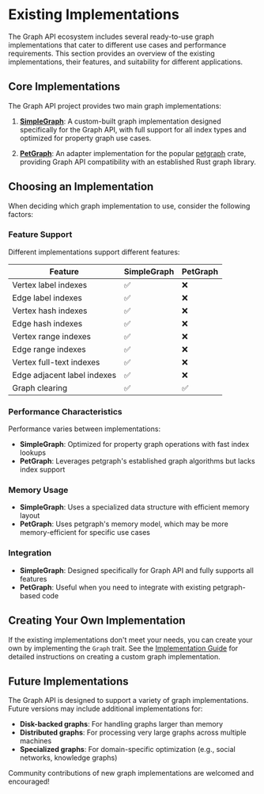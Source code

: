 # Existing Implementations

The Graph API ecosystem includes several ready-to-use graph implementations that cater to different use cases and performance requirements. This section provides an overview of the existing implementations, their features, and suitability for different applications.

## Core Implementations

The Graph API project provides two main graph implementations:

1. **[SimpleGraph](./implementations/simple_graph.md)**: A custom-built graph implementation designed specifically for the Graph API, with full support for all index types and optimized for property graph use cases.

2. **[PetGraph](./implementations/pet_graph.md)**: An adapter implementation for the popular [petgraph](https://crates.io/crates/petgraph) crate, providing Graph API compatibility with an established Rust graph library.

## Choosing an Implementation

When deciding which graph implementation to use, consider the following factors:

### Feature Support

Different implementations support different features:

| Feature | SimpleGraph | PetGraph |
|---------|-------------|----------|
| Vertex label indexes | ✅ | ❌ |
| Edge label indexes | ✅ | ❌ |
| Vertex hash indexes | ✅ | ❌ |
| Edge hash indexes | ✅ | ❌ |
| Vertex range indexes | ✅ | ❌ |
| Edge range indexes | ✅ | ❌ |
| Vertex full-text indexes | ✅ | ❌ |
| Edge adjacent label indexes | ✅ | ❌ |
| Graph clearing | ✅ | ✅ |

### Performance Characteristics

Performance varies between implementations:

- **SimpleGraph**: Optimized for property graph operations with fast index lookups
- **PetGraph**: Leverages petgraph's established graph algorithms but lacks index support

### Memory Usage

- **SimpleGraph**: Uses a specialized data structure with efficient memory layout
- **PetGraph**: Uses petgraph's memory model, which may be more memory-efficient for specific use cases

### Integration

- **SimpleGraph**: Designed specifically for Graph API and fully supports all features
- **PetGraph**: Useful when you need to integrate with existing petgraph-based code

## Creating Your Own Implementation

If the existing implementations don't meet your needs, you can create your own by implementing the `Graph` trait. See the [Implementation Guide](../implementation/guides.md) for detailed instructions on creating a custom graph implementation.

## Future Implementations

The Graph API is designed to support a variety of graph implementations. Future versions may include additional implementations for:

- **Disk-backed graphs**: For handling graphs larger than memory
- **Distributed graphs**: For processing very large graphs across multiple machines
- **Specialized graphs**: For domain-specific optimization (e.g., social networks, knowledge graphs)

Community contributions of new graph implementations are welcomed and encouraged!